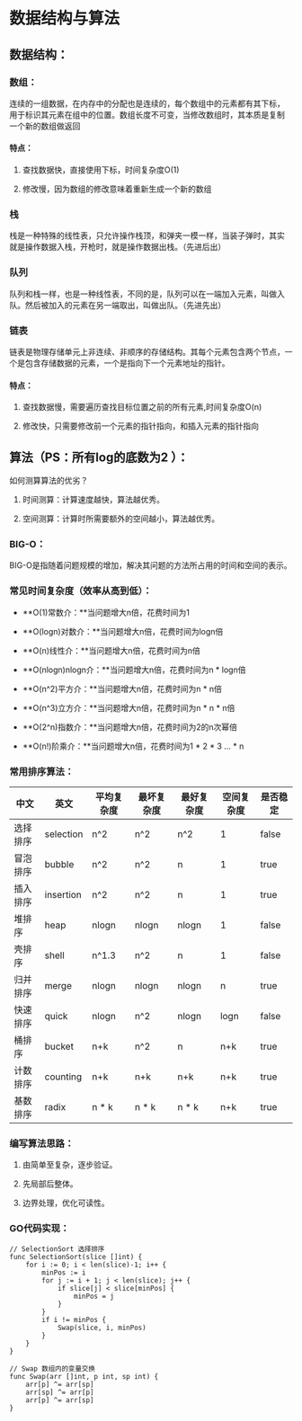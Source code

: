 # 数据结构与算法

## 数据结构：

### 数组：
连续的一组数据，在内存中的分配也是连续的，每个数组中的元素都有其下标，  
用于标识其元素在组中的位置。数组长度不可变，当修改数组时，其本质是复制  
一个新的数组做返回
#### 特点：
1. 查找数据快，直接使用下标，时间复杂度O(1)  

2. 修改慢，因为数组的修改意味着重新生成一个新的数组

### 栈
栈是一种特殊的线性表，只允许操作栈顶，和弹夹一模一样，当装子弹时，其实  
就是操作数据入栈，开枪时，就是操作数据出栈。（先进后出）

### 队列
队列和栈一样，也是一种线性表，不同的是，队列可以在一端加入元素，叫做入  
队。然后被加入的元素在另一端取出，叫做出队。（先进先出）

### 链表
链表是物理存储单元上非连续、非顺序的存储结构。其每个元素包含两个节点，一  
个是包含存储数据的元素，一个是指向下一个元素地址的指针。
#### 特点：
1. 查找数据慢，需要遍历查找目标位置之前的所有元素,时间复杂度O(n)  

2. 修改快，只需要修改前一个元素的指针指向，和插入元素的指针指向

## 算法（PS：所有log的底数为2 ）：
如何测算算法的优劣？  
1. 时间测算：计算速度越快，算法越优秀。  

2. 空间测算：计算时所需要额外的空间越小，算法越优秀。

### BIG-O：
BIG-O是指随着问题规模的增加，解决其问题的方法所占用的时间和空间的表示。  

### 常见时间复杂度（效率从高到低）： 

- **O(1)常数介：**当问题增大n倍，花费时间为1 

- **O(logn)对数介：**当问题增大n倍，花费时间为logn倍

- **O(n)线性介：**当问题增大n倍，花费时间为n倍  

- **O(nlogn)nlogn介：**当问题增大n倍，花费时间为n * logn倍  

- **O(n^2)平方介：**当问题增大n倍，花费时间为n * n倍  

- **O(n^3)立方介：**当问题增大n倍，花费时间为n * n * n倍  

- **O(2^n)指数介：**当问题增大n倍，花费时间为2的n次幂倍  

- **O(n!)阶乘介：**当问题增大n倍，花费时间为1 * 2 * 3 ... * n

### 常用排序算法：

| 中文 | 英文 | 平均复杂度 | 最坏复杂度 | 最好复杂度 | 空间复杂度 | 是否稳定 |
| ------ | ------ | ------ | ------ | ------ | ------ | ------ |
| 选择排序 | selection | n^2 | n^2 | n^2 | 1 | false |
| 冒泡排序 | bubble | n^2 | n^2 | n | 1 | true |
| 插入排序 | insertion | n^2 | n^2 | n | 1 | true |
| 堆排序 | heap | nlogn | nlogn | nlogn | 1 | false |
| 壳排序 | shell | n^1.3 | n^2 | n | 1 | false |
| 归并排序 | merge | nlogn | nlogn | nlogn | n | true |
| 快速排序 | quick | nlogn | n^2 | nlogn | logn | false |
| 桶排序 | bucket | n+k | n^2 | n | n+k | true |
| 计数排序 | counting | n+k | n+k | n+k | n+k | true |
| 基数排序 | radix | n * k | n * k | n * k | n+k | true |

### 编写算法思路：
1. 由简单至复杂，逐步验证。  

2. 先局部后整体。  

3. 边界处理，优化可读性。  

### GO代码实现：
```golang
// SelectionSort 选择排序
func SelectionSort(slice []int) {
	for i := 0; i < len(slice)-1; i++ {
		minPos := i
		for j := i + 1; j < len(slice); j++ {
			if slice[j] < slice[minPos] {
				minPos = j
			}
		}
		if i != minPos {
			Swap(slice, i, minPos)
		}
	}
}

// Swap 数组内的变量交换
func Swap(arr []int, p int, sp int) {
	arr[p] ^= arr[sp]
	arr[sp] ^= arr[p]
	arr[p] ^= arr[sp]
}

```
